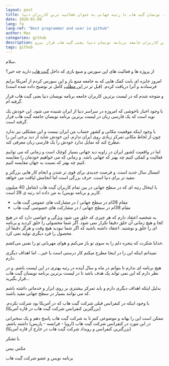 ```yaml
---
layout: post
title: از کف جامعه برنامه نویسان گیت هاب تا رتبه جهانی به عنوان فعالیت ترین کاربران دنیا
date: 2020-01-09
lang: fa
lang-ref: "Best programmer and user in github"
author: Max
categories: github
description: امروز جایزه ای بابت کمک هایی که به جامعه منبع باز و اپن سورس کردم از آمریکا برایم فرستادند و آنرا دریافت کردم و متوجه شدم که توانسته ام در لیست برترین کاربران جامعه برنامه نویسان دنیا یعنی گیت هاب قرار بیرم.
tags: github
---
```


سلام.

از پروژه ها و فعالیت های اپن سورس و منبع بازی که داخل [گیت هاب](https://github.com/) دارید چه خبر؟

امروز جایزه ای بابت کمک هایی که به جامعه منبع باز و اپن سورس کردم از آمریکا برایم فرستادند و آنرا دریافت کردم. (قبل تر در [این مطلب](https://maxbase.org/2020/01/08/github/fa-Most-active-GitHub-users-programmers-developers-in-Worldwide/) کامل تر توضیح داده شده است)

و متوجه شدم که در لیست برترین کاربران جامعه برنامه نویسان دنیا یعنی گیت هاب قرار گرفته ام.

با وجود اخبار ناخوشی که امروزه در سراسر دنیا از ایران شنیده می شود.
این خودش یک نوید است که یک فارسی زبان در لیست برترین برنامه نویسان جامعه گیت هاب قرار گرفته است.

با وجود اینکه موقعیت مکانی و کشور حساب من ایران نیست و این مشکلی نیز ندارد چون از لحاظ مکانی تمرکز زیادی روی ایران ندارم. این خودش شاید از دید برخی این را مطرح کند که تمایل ندارد خودش را یک فارسی زبان معرفی کند.

اما در واقعیت کشور ایران در زاویه دید جهانی بسیار کوچک است و زمانی که می توانیم فعالیت و کمکی کنیم چه بهتر که جهانی باشد.
و زمانی که می خواهیم خودمان را مقایسه کنیم چه بهتر که نسبت به جهان مقایسه کنیم.

امسال سال جدید است.
و فرصت جدیدی برای قوی تر شدن و انجام کار هایی بزرگتر و مفید تر برای دنیا است.
حرف بزرگی است اما انجامش لیاقت می خواهد.

با اینحال رتبه ای که در سطح جهانی در بین تمام کاربران گیت هاب (شامل 40 میلیون کاربر و برنامه نویس) به من داده اند رتبه ی 28 است.

- مقام 28ام در سطح جهانی / در مشارکت های عمومی گیت هاب
- مقام 38ام در سطح جهانی / در مشارکت های خصوصی گیت هاب

به شخصه اعتقاد دارم که هر چیزی که خلق می شود ویژگی و خواصی دارد که در هیچ کجا و هیچ زمانی آن خلق دقیقا تکرار نمی شود.
آگر شما محصولی را خلق کردید و برنامه ای را خلق و نوشتید. اعتقاد داشته باشید که اگر شما نبودید هیچ وقت و هرگز دقیقا آن محصول را فرد دیگری تولید نمی کرد.

خدایا شکرت که پنجره دلم را به سوی تو باز می‌کنم و هوای مهربانی تو را نفس می‌کشم.

نمیدانم اینکه این را در اینجا مطرح میکنم کار درستی است یا خیر... اما اهداف دیگری دارم.

هیچ برنامه ای ندارم تا بتوانم در ماه و سال آینده در رتبه بهتری در این لیست باشم. و در نظر دارم که این نمی تواند یک هدف باشد تا در لیست برترین برنامه نویسان گیت هاب قرار بگیرید...

بدلیل اینکه اهداف دیگری دارم و باید تمرکز بیشتری بر روی ابزار و خدماتی داشته باشم که می توانند بسیار در سطح جهانی مفید باشند.

با وجود اینکه در کنفرانس قبلی شرکت گیت هاب که در آمریکا بود شرکت نکردم. (بزرگترین کنفرانس شرکت گیت هاب در قاره آمریکا)

ممکن است این را بهانه و موضوعی کنم تا به شرکت گیت هاب پاسخ دهم و یک سخنرانی در این مورد در کنفرانس شرکت گیت هاب (اروپا - فرانسه - پاریس) داشته باشم. (بزرگترین کنفرانس و رویداد شرکت گیت هاب در خارج از قاره آمریکا)

با تشکر

مکس بیس

برنامه نویس و عضو شرکت گیت هاب
